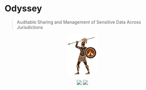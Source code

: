 # Odyssey

> Auditable Sharing and Management of Sensitive Data Across Jurisdictions

<p style="text-align:center"><img width="100px" src="assets/odyssey.png"/></p>

<p style="text-align:center;">
    <a style="border:none; background:none;" href="https://travis-ci.com/dedis/odyssey"><img src="https://travis-ci.com/dedis/odyssey.svg?branch=master"></a>
    <a style="border:none; background:none;" href="https://goreportcard.com/report/github.com/dedis/odyssey"><img src="https://goreportcard.com/badge/github.com/dedis/odyssey"></a>
</p>